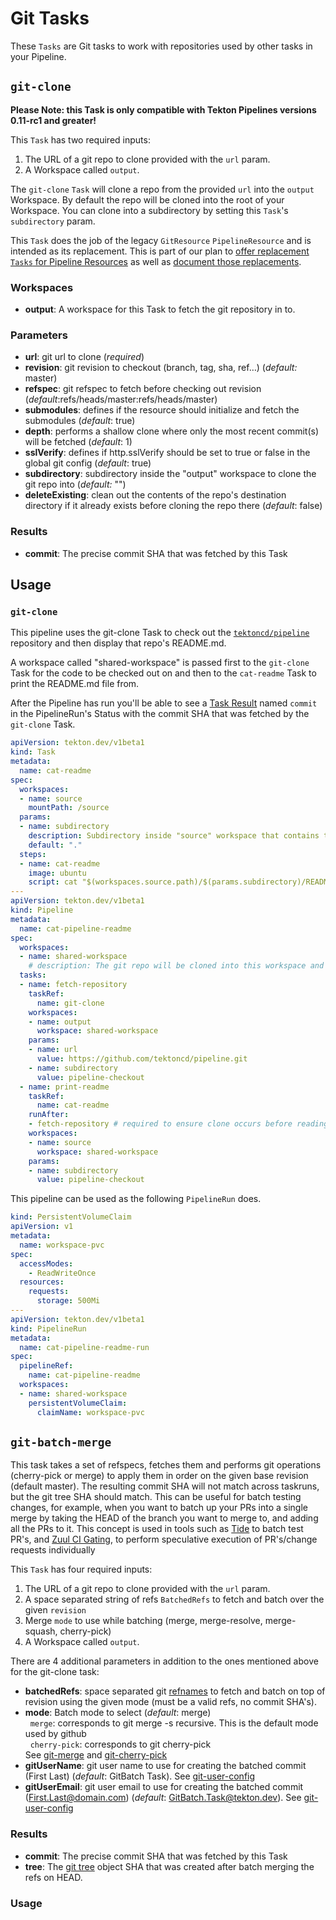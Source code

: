 # Git Tasks

These `Tasks` are Git tasks to work with repositories used by other tasks
in your Pipeline.

## `git-clone`

**Please Note: this Task is only compatible with Tekton Pipelines versions 0.11-rc1 and greater!**

This `Task` has two required inputs:

1. The URL of a git repo to clone provided with the `url` param.
2. A Workspace called `output`.

The `git-clone` `Task` will clone a repo from the provided `url` into the
`output` Workspace. By default the repo will be cloned into the root of
your Workspace. You can clone into a subdirectory by setting this `Task`'s
`subdirectory` param.

This `Task` does the job of the legacy `GitResource` `PipelineResource` and
is intended as its replacement. This is part of our plan to [offer replacement
`Tasks` for Pipeline Resources](https://github.com/tektoncd/catalog/issues/95)
as well as
[document those replacements](https://github.com/tektoncd/pipeline/issues/1369).

### Workspaces

* **output**: A workspace for this Task to fetch the git repository in to.

### Parameters

* **url**: git url to clone (_required_)
* **revision**: git revision to checkout (branch, tag, sha, ref…) (_default:_ master)
* **refspec**: git refspec to fetch before checking out revision (_default_:refs/heads/master:refs/heads/master)
* **submodules**: defines if the resource should initialize and fetch the submodules (_default_: true)
* **depth**: performs a shallow clone where only the most recent commit(s) will be fetched (_default_: 1)
* **sslVerify**: defines if http.sslVerify should be set to true or false in the global git config (_default_: true)
* **subdirectory**: subdirectory inside the "output" workspace to clone the git repo into (_default:_ "")
* **deleteExisting**: clean out the contents of the repo's destination directory if it already exists before cloning the repo there (_default_: false)

### Results

* **commit**: The precise commit SHA that was fetched by this Task

## Usage

### `git-clone`

This pipeline uses the git-clone Task to check out the
[`tektoncd/pipeline`](https://github.com/tektoncd/pipeline) repository
and then display that repo's README.md.

A workspace called "shared-workspace" is passed first to the `git-clone`
Task for the code to be checked out on and then to the `cat-readme` Task
to print the README.md file from.

After the Pipeline has run you'll be able to see a
[Task Result](https://github.com/tektoncd/pipeline/blob/master/docs/taskruns.md#results)
named `commit` in the PipelineRun's Status with the commit SHA that was
fetched by the `git-clone` Task.

```yaml
apiVersion: tekton.dev/v1beta1
kind: Task
metadata:
  name: cat-readme
spec:
  workspaces:
  - name: source
    mountPath: /source
  params:
  - name: subdirectory
    description: Subdirectory inside "source" workspace that contains the README.md.
    default: "."
  steps:
  - name: cat-readme
    image: ubuntu
    script: cat "$(workspaces.source.path)/$(params.subdirectory)/README.md"
---
apiVersion: tekton.dev/v1beta1
kind: Pipeline
metadata:
  name: cat-pipeline-readme
spec:
  workspaces:
  - name: shared-workspace
    # description: The git repo will be cloned into this workspace and the readme will be read from it.
  tasks:
  - name: fetch-repository
    taskRef:
      name: git-clone
    workspaces:
    - name: output
      workspace: shared-workspace
    params:
    - name: url
      value: https://github.com/tektoncd/pipeline.git
    - name: subdirectory
      value: pipeline-checkout
  - name: print-readme
    taskRef:
      name: cat-readme
    runAfter:
    - fetch-repository # required to ensure clone occurs before reading
    workspaces:
    - name: source
      workspace: shared-workspace
    params:
    - name: subdirectory
      value: pipeline-checkout
```

This pipeline can be used as the following `PipelineRun` does.

```yaml
kind: PersistentVolumeClaim
apiVersion: v1
metadata:
  name: workspace-pvc
spec:
  accessModes:
    - ReadWriteOnce
  resources:
    requests:
      storage: 500Mi
---
apiVersion: tekton.dev/v1beta1
kind: PipelineRun
metadata:
  name: cat-pipeline-readme-run
spec:
  pipelineRef:
    name: cat-pipeline-readme
  workspaces:
  - name: shared-workspace
    persistentVolumeClaim:
      claimName: workspace-pvc
```

## `git-batch-merge`

This task takes a set of refspecs, fetches them and performs git operations
(cherry-pick or merge) to apply them in order on the given base revision (default master).
The resulting commit SHA will not match across taskruns, but the git tree SHA should
match. This can be useful for batch testing changes, for example, when you want to
batch up your PRs into a single merge by taking the HEAD of the branch you want to merge
to, and adding all the PRs to it. This concept is used in tools such as [Tide][tide] to
batch test PR's, and [Zuul CI Gating][zuul-ci], to perform speculative execution of
PR's/change requests individually

This `Task` has four required inputs:

1. The URL of a git repo to clone provided with the `url` param.
1. A space separated string of refs `BatchedRefs` to fetch and batch over the given `revision`
1. Merge `mode` to use while batching (merge, merge-resolve, merge-squash, cherry-pick)
1. A Workspace called `output`.

There are 4 additional parameters in addition to the ones mentioned above for the git-clone task:
* **batchedRefs**: space separated git [refnames][git-ref] to fetch and batch on top of revision using the given mode
    (must be a valid refs, no commit SHA's).
* **mode**: Batch mode to select (_default_: merge) <br>
  &nbsp;&nbsp;`merge`: corresponds to git merge -s recursive. This is the default mode used by github <br>
  &nbsp;&nbsp;`cherry-pick`: corresponds to git cherry-pick <br>
  See [git-merge][git-merge] and [git-cherry-pick][git-cherry-pick]
* **gitUserName**: git user name to use for creating the batched commit (First Last)
    (_default_: GitBatch Task). See [git-user-config][git-user-config]
* **gitUserEmail**: git user email to use for creating the batched commit (First.Last@domain.com)
  (_default_: GitBatch.Task@tekton.dev). See [git-user-config][git-user-config]

### Results

* **commit**: The precise commit SHA that was fetched by this Task
* **tree**: The [git tree][git-tree] object SHA that was created after batch merging the refs on HEAD.

### Usage

[git-ref]: https://git-scm.com/book/en/v2/Git-Internals-Git-References
[git-merge]: https://git-scm.com/docs/git-merge
[git-cherry-pick]: https://git-scm.com/docs/git-cherry-pick
[git-user-config]: https://git-scm.com/docs/git-config#Documentation/git-config.txt-username
[git-tree]: https://git-scm.com/book/en/v2/Git-Internals-Git-Objects
[tide]: https://github.com/kubernetes/test-infra/blob/master/prow/cmd/tide/README.md
[zuul-ci]: https://zuul-ci.org/docs/zuul/discussion/gating.html

